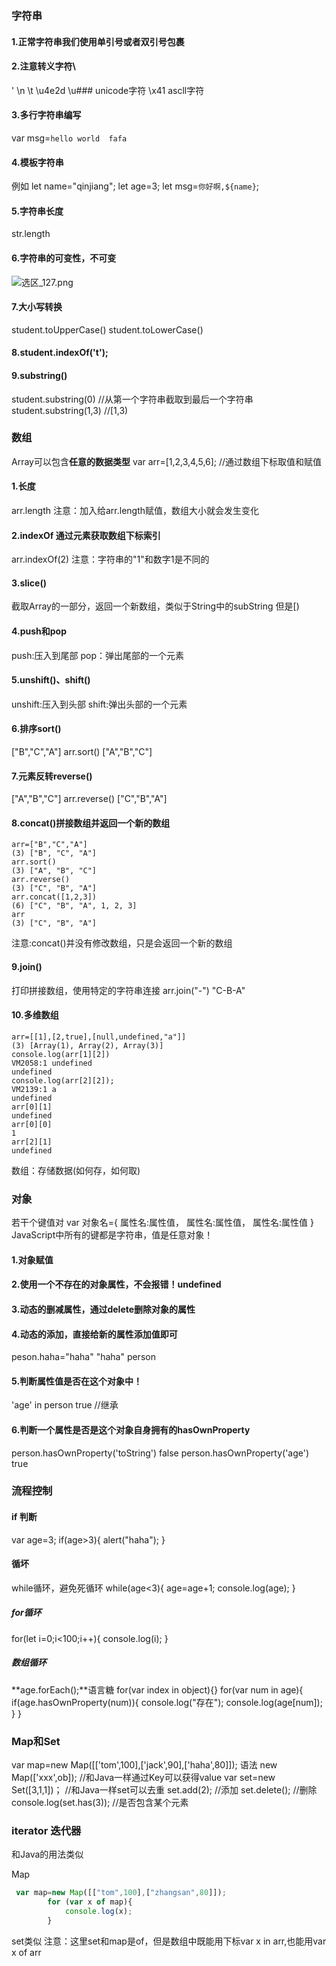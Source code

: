 ### 字符串
#### 1.正常字符串我们使用单引号或者双引号包裹
#### 2.注意转义字符\
\'
\n
\t
\u4e2d \u### unicode字符
\x41 ascll字符
#### 3.多行字符串编写
var msg=`
hello world 
fafa
`
#### 4.模板字符串
例如
let name="qinjiang";
let age=3;
let msg=`你好啊,${name}`;
#### 5.字符串长度
str.length
#### 6.字符串的可变性，不可变
![选区_127.png](https://i.loli.net/2021/03/03/wCt4PurOneDIlLb.png)
#### 7.大小写转换
student.toUpperCase()
student.toLowerCase()
#### 8.student.indexOf('t');
#### 9.substring()
student.substring(0) //从第一个字符串截取到最后一个字符串
student.substring(1,3) //[1,3)

### 数组
Array可以包含**任意的数据类型**
var arr=[1,2,3,4,5,6]; //通过数组下标取值和赋值

#### 1.长度
arr.length
注意：加入给arr.length赋值，数组大小就会发生变化

#### 2.indexOf 通过元素获取数组下标索引

arr.indexOf(2)
注意：字符串的"1"和数字1是不同的

#### 3.slice()

截取Array的一部分，返回一个新数组，类似于String中的subString  但是[)
#### 4.push和pop
push:压入到尾部
pop：弹出尾部的一个元素
#### 5.unshift()、shift()
unshift:压入到头部
shift:弹出头部的一个元素
#### 6.排序sort()
["B","C","A"]
arr.sort()
["A","B","C"]
#### 7.元素反转reverse()
["A","B","C"]
arr.reverse()
["C","B","A"]

#### 8.concat()拼接数组并返回一个新的数组

```
arr=["B","C","A"]
(3) ["B", "C", "A"]
arr.sort()
(3) ["A", "B", "C"]
arr.reverse()
(3) ["C", "B", "A"]
arr.concat([1,2,3])
(6) ["C", "B", "A", 1, 2, 3]
arr
(3) ["C", "B", "A"]
```
注意:concat()并没有修改数组，只是会返回一个新的数组
#### 9.join()
打印拼接数组，使用特定的字符串连接
arr.join("-")
"C-B-A"

#### 10.多维数组

```
arr=[[1],[2,true],[null,undefined,"a"]]
(3) [Array(1), Array(2), Array(3)]
console.log(arr[1][2])
VM2058:1 undefined
undefined
console.log(arr[2][2]);
VM2139:1 a
undefined
arr[0][1]
undefined
arr[0][0]
1
arr[2][1]
undefined
```
数组：存储数据(如何存，如何取)
### 对象
若干个键值对
var 对象名={
	属性名:属性值，
    属性名:属性值，
    属性名:属性值
}
JavaScript中所有的键都是字符串，值是任意对象！
#### 1.对象赋值
#### 2.使用一个不存在的对象属性，不会报错！undefined
#### 3.动态的删减属性，通过delete删除对象的属性
#### 4.动态的添加，直接给新的属性添加值即可
peson.haha="haha"
"haha"
person

#### 5.判断属性值是否在这个对象中！
'age' in person
true
//继承
#### 6.判断一个属性是否是这个对象自身拥有的hasOwnProperty
person.hasOwnProperty('toString')
false
person.hasOwnProperty('age')
true

### 流程控制
#### if 判断

var age=3;
if(age>3){
	alert("haha");
}

#### 循坏

while循环，避免死循环
while(age<3){
	age=age+1;
    console.log(age);
}
##### for循环
for(let i=0;i<100;i++){
	console.log(i);
}
##### 数组循环
**age.forEach();**语言糖
for(var index in object){}
for(var num in age){
	if(age.hasOwnProperty(num)){
    console.log("存在");
    console.log(age[num]);
    }
}

### Map和Set
var map=new Map([['tom',100],['jack',90],['haha',80]]);
语法 new Map(['xxx',ob]);  //和Java一样通过Key可以获得value
var set=new Set([3,1,1])； //和Java一样set可以去重
set.add(2); //添加
set.delete(); //删除
console.log(set.has(3)); //是否包含某个元素

### iterator 迭代器

和Java的用法类似

Map

```js
 var map=new Map([["tom",100],["zhangsan",80]]);
        for (var x of map){
            console.log(x);
        }
```
set类似
注意：这里set和map是of，但是数组中既能用下标var x in arr,也能用var x of arr